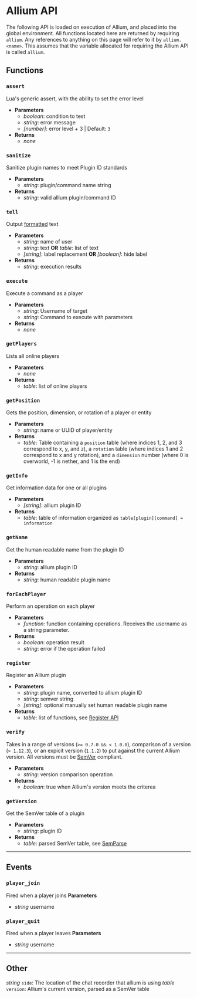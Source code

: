 # Allium API

The following API is loaded on execution of Allium, and placed into the global environment. All functions located here are returned by requiring `allium`. Any references to anything on this page will refer to it by `allium.<name>`. This assumes that the variable allocated for requiring the Allium API is called `allium`.

## Functions

### `assert`

Lua's generic assert, with the ability to set the error level

- **Parameters**
  - _boolean_: condition to test
  - _string_: error message
  - _[number]_: error level + 3 | Default: `3`
- **Returns**
  - _none_

### `sanitize`

Sanitize plugin names to meet Plugin ID standards

- **Parameters**
  - _string_: plugin/command name string
- **Returns**
  - _string_: valid allium plugin/command ID

### `tell`

Output [formatted](docs/color-formatting.md) text

- **Parameters**
  - _string_: name of user
  - _string_: text __OR__ _table_: list of text
  - _[string]_: label replacement __OR__ _[boolean]_: hide label
- **Returns**
  - _string_: execution results

### `execute`

Execute a command as a player

- **Parameters**
  - _string_: Username of target
  - _string_: Command to execute with parameters
- **Returns**
  - _none_

### `getPlayers`

Lists all online players

- **Parameters**
  - _none_
- **Returns**
  - _table_: list of online players

### `getPosition`

Gets the position, dimension, or rotation of a player or entity

- **Parameters**
  - _string_: name or UUID of player/entity
- **Returns**
  - _table_: Table containing a `position` table (where indices 1, 2, and 3 correspond to x, y, and z), a `rotation` table (where indices 1 and 2 correspond to x and y rotation), and a `dimension` number (where 0 is overworld, -1 is nether, and 1 is the end)

### `getInfo`

Get information data for one or all plugins

- **Parameters**
  - _[string]_: allium plugin ID
- **Returns**
  - _table_: table of information organized as `table[plugin][command] = information`

### `getName`

Get the human readable name from the plugin ID

- **Parameters**
  - _string_: allium plugin ID
- **Returns**
  - _string_: human readable plugin name

### `forEachPlayer`

Perform an operation on each player

- **Parameters**
  - _function_: function containing operations. Receives the username as a string parameter.
- **Returns**
  - _boolean_: operation result
  - _string_: error if the operation failed

### `register`

Register an Allium plugin

- **Parameters**
  - _string_: plugin name, converted to allium plugin ID
  - _string_: semver string
  - _[string]_: optional manually set human readable plugin name
- **Returns**
  - _table_: list of functions, see [Register API](docs/register-api.md)

### `verify`

Takes in a range of versions (`>= 0.7.0 && < 1.0.0`), comparison of a version (`> 1.12.3`), or an expicit version (`1.1.2`) to put against the current Allium version. All versions must be [SemVer](https://semver.org) compliant.

- **Parameters**
  - _string_: version comparison operation
- **Returns**
  - _boolean_: true when Allium's version meets the criterea

### `getVersion`

Get the SemVer table of a plugin

- **Parameters**
  - _string_: plugin ID
- **Returns**
  - _table_: parsed SemVer table, see [SemParse](https://github.com/hugeblank/semparse)

---

## Events

### `player_join`

Fired when a player joins
**Parameters**

- _string_ username

### `player_quit`

Fired when a player leaves
**Parameters**

- _string_ username

---

## Other

_string_ `side`: The location of the chat recorder that allium is using
_table_ `version`: Allium's current version, parsed as a SemVer table
